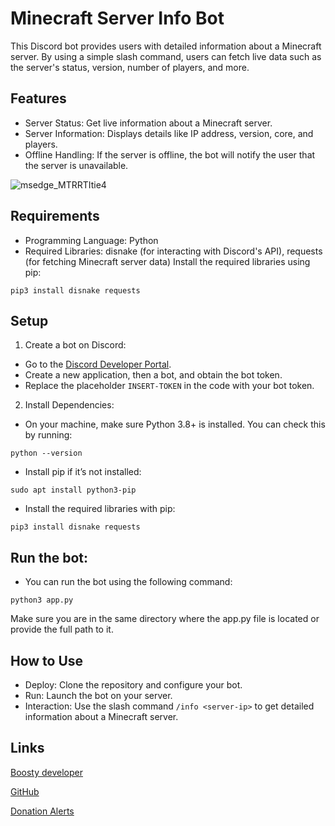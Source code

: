 # Minecraft Server Info Bot

This Discord bot provides users with detailed information about a Minecraft server. By using a simple slash command, users can fetch live data such as the server's status, version, number of players, and more.

## Features
- Server Status: Get live information about a Minecraft server.
- Server Information: Displays details like IP address, version, core, and players.
- Offline Handling: If the server is offline, the bot will notify the user that the server is unavailable.

![msedge_MTRRTItie4](https://github.com/user-attachments/assets/ec62b74f-a182-4650-b82e-5dc9ee38a53a)

## Requirements
- Programming Language: Python
- Required Libraries: disnake (for interacting with Discord's API), requests (for fetching Minecraft server data)
Install the required libraries using pip:
```
pip3 install disnake requests
```

## Setup
1. Create a bot on Discord:
- Go to the [Discord Developer Portal](https://discord.com/developers/applications).
- Create a new application, then a bot, and obtain the bot token.
- Replace the placeholder `INSERT-TOKEN` in the code with your bot token.
2. Install Dependencies:
- On your machine, make sure Python 3.8+ is installed. You can check this by running:
```
python --version
```
- Install pip if it’s not installed:
```
sudo apt install python3-pip
```
- Install the required libraries with pip:
```
pip3 install disnake requests
```

## Run the bot:
- You can run the bot using the following command:
```
python3 app.py
```
Make sure you are in the same directory where the app.py file is located or provide the full path to it.

## How to Use
- Deploy: Clone the repository and configure your bot.
- Run: Launch the bot on your server.
- Interaction: Use the slash command `/info <server-ip>` to get detailed information about a Minecraft server.

## Links
[Boosty developer](https://boosty.to/mao-mao)

[GitHub](https://github.com/rinnyuwu)

[Donation Alerts](https://www.donationalerts.com/r/rinnyuwu)
